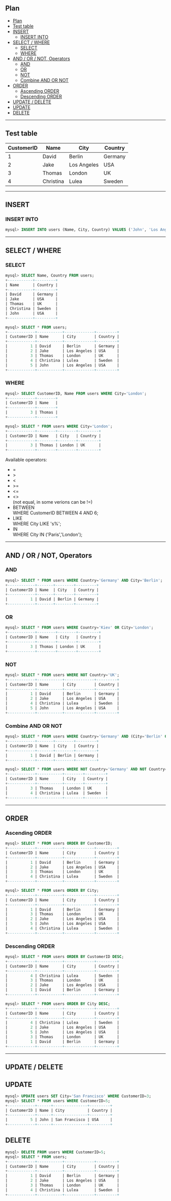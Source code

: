 ## Plan
- [Plan](#plan)
- [Test table](#test-table)
- [INSERT](#insert)
  - [INSERT INTO](#insert-into)
- [SELECT / WHERE](#select--where)
  - [SELECT](#select)
  - [WHERE](#where)
- [AND / OR / NOT, Operators](#and--or--not-operators)
  - [AND](#and)
  - [OR](#or)
  - [NOT](#not)
  - [Combine AND OR NOT](#combine-and-or-not)
- [ORDER](#order)
  - [Ascending ORDER](#ascending-order)
  - [Descending ORDER](#descending-order)
- [UPDATE / DELETE](#update--delete)
- [UPDATE](#update)
- [DELETE](#delete)

---
## Test table

| CustomerID | Name | City | Country |
|------------|------|------|---------|
|1           |David |Berlin|Germany  |
|2           |Jake  |Los Angeles| USA|
|3           |Thomas|London|UK       |
|4           |Christina|Lulea| Sweden|

---
## INSERT 

### INSERT INTO
```sql
mysql> INSERT INTO users (Name, City, Country) VALUES ('John', 'Los Angeles', 'USA');
```

---
## SELECT / WHERE 

### SELECT 
```sql
mysql> SELECT Name, Country FROM users;
+-----------+---------+
| Name      | Country |
+-----------+---------+
| David     | Germany |
| Jake      | USA     |
| Thomas    | UK      |
| Christina | Sweden  |
| John      | USA     |
+-----------+---------+
```

```sql
mysql> SELECT * FROM users;
+------------+-----------+-------------+---------+
| CustomerID | Name      | City        | Country |
+------------+-----------+-------------+---------+
|          1 | David     | Berlin      | Germany |
|          2 | Jake      | Los Angeles | USA     |
|          3 | Thomas    | London      | UK      |
|          4 | Christina | Lulea       | Sweden  |
|          5 | John      | Los Angeles | USA     |
+------------+-----------+-------------+---------+
```

### WHERE
```sql
mysql> SELECT CustomerID, Name FROM users WHERE City='London';
+------------+--------+
| CustomerID | Name   |
+------------+--------+
|          3 | Thomas |
+------------+--------+
```

```sql
mysql> SELECT * FROM users WHERE City='London';
+------------+--------+--------+---------+
| CustomerID | Name   | City   | Country |
+------------+--------+--------+---------+
|          3 | Thomas | London | UK      |
+------------+--------+--------+---------+
```

Available operators:
- =
- \>
- <
- \>=
- <=
- <>          
  (not equal, in some verions can be !=)
- BETWEEN     
  WHERE CustomerID BETWEEN 4 AND 6;
- LIKE      
  WHERE City LIKE 's%';
- IN  
  WHERE City IN ('Paris','London');


---
## AND / OR / NOT, Operators

### AND
```sql
mysql> SELECT * FROM users WHERE Country='Germany' AND City='Berlin';
+------------+-------+--------+---------+
| CustomerID | Name  | City   | Country |
+------------+-------+--------+---------+
|          1 | David | Berlin | Germany |
+------------+-------+--------+---------+
```

### OR
```sql
mysql> SELECT * FROM users WHERE Country='Kiev' OR City='London';
+------------+--------+--------+---------+
| CustomerID | Name   | City   | Country |
+------------+--------+--------+---------+
|          3 | Thomas | London | UK      |
+------------+--------+--------+---------+
```

### NOT
```sql
mysql> SELECT * FROM users WHERE NOT Country='UK';
+------------+-----------+-------------+---------+
| CustomerID | Name      | City        | Country |
+------------+-----------+-------------+---------+
|          1 | David     | Berlin      | Germany |
|          2 | Jake      | Los Angeles | USA     |
|          4 | Christina | Lulea       | Sweden  |
|          5 | John      | Los Angeles | USA     |
+------------+-----------+-------------+---------+
```

### Combine AND OR NOT
```sql
mysql> SELECT * FROM users WHERE Country='Germany' AND (City='Berlin' OR City='Stuttgart');
+------------+-------+--------+---------+
| CustomerID | Name  | City   | Country |
+------------+-------+--------+---------+
|          1 | David | Berlin | Germany |
+------------+-------+--------+---------+
```

```sql
mysql> SELECT * FROM users WHERE NOT Country='Germany' AND NOT Country='USA';
+------------+-----------+--------+---------+
| CustomerID | Name      | City   | Country |
+------------+-----------+--------+---------+
|          3 | Thomas    | London | UK      |
|          4 | Christina | Lulea  | Sweden  |
+------------+-----------+--------+---------+
```

---
## ORDER

### Ascending ORDER
```sql
mysql> SELECT * FROM users ORDER BY CustomerID;
+------------+-----------+-------------+---------+
| CustomerID | Name      | City        | Country |
+------------+-----------+-------------+---------+
|          1 | David     | Berlin      | Germany |
|          2 | Jake      | Los Angeles | USA     |
|          3 | Thomas    | London      | UK      |
|          4 | Christina | Lulea       | Sweden  |
+------------+-----------+-------------+---------+
```

```sql
mysql> SELECT * FROM users ORDER BY City;
+------------+-----------+-------------+---------+
| CustomerID | Name      | City        | Country |
+------------+-----------+-------------+---------+
|          1 | David     | Berlin      | Germany |
|          3 | Thomas    | London      | UK      |
|          2 | Jake      | Los Angeles | USA     |
|          5 | John      | Los Angeles | USA     |
|          4 | Christina | Lulea       | Sweden  |
+------------+-----------+-------------+---------+
```

### Descending ORDER
```sql
mysql> SELECT * FROM users ORDER BY CustomerID DESC;
+------------+-----------+-------------+---------+
| CustomerID | Name      | City        | Country |
+------------+-----------+-------------+---------+
|          4 | Christina | Lulea       | Sweden  |
|          3 | Thomas    | London      | UK      |
|          2 | Jake      | Los Angeles | USA     |
|          1 | David     | Berlin      | Germany |
+------------+-----------+-------------+---------+
```

```sql
mysql> SELECT * FROM users ORDER BY City DESC;
+------------+-----------+-------------+---------+
| CustomerID | Name      | City        | Country |
+------------+-----------+-------------+---------+
|          4 | Christina | Lulea       | Sweden  |
|          2 | Jake      | Los Angeles | USA     |
|          5 | John      | Los Angeles | USA     |
|          3 | Thomas    | London      | UK      |
|          1 | David     | Berlin      | Germany |
+------------+-----------+-------------+---------+
```

---
## UPDATE / DELETE

## UPDATE
```sql
mysql> UPDATE users SET City='San Francisco' WHERE CustomerID=3;
mysql> SELECT * FROM users WHERE CustomerID=5;
+------------+------+---------------+---------+
| CustomerID | Name | City          | Country |
+------------+------+---------------+---------+
|          5 | John | San Francisco | USA     |
+------------+------+---------------+---------+
```

## DELETE
```sql
mysql> DELETE FROM users WHERE CustomerID=5;
mysql> SELECT * FROM users;
+------------+-----------+-------------+---------+
| CustomerID | Name      | City        | Country |
+------------+-----------+-------------+---------+
|          1 | David     | Berlin      | Germany |
|          2 | Jake      | Los Angeles | USA     |
|          3 | Thomas    | London      | UK      |
|          4 | Christina | Lulea       | Sweden  |
+------------+-----------+-------------+---------+

